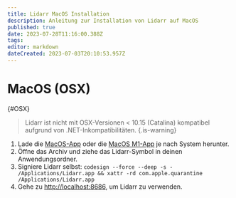 ```yaml
---
title: Lidarr MacOS Installation
description: Anleitung zur Installation von Lidarr auf MacOS
published: true
date: 2023-07-28T11:16:00.388Z
tags: 
editor: markdown
dateCreated: 2023-07-03T20:10:53.957Z
---
```


# MacOS (OSX)

{#OSX}

> Lidarr ist nicht mit OSX-Versionen < 10.15 (Catalina) kompatibel aufgrund von .NET-Inkompatibilitäten.
{.is-warning}

1. Lade die [MacOS-App](https://lidarr.servarr.com/v1/update/master/updatefile?os=osx&runtime=netcore&arch=x64&installer=true) oder die [MacOS M1-App](https://lidarr.servarr.com/v1/update/master/updatefile?os=osx&runtime=netcore&arch=arm64&installer=true) je nach System herunter.
1. Öffne das Archiv und ziehe das Lidarr-Symbol in deinen Anwendungsordner.
1. Signiere Lidarr selbst: `codesign --force --deep -s - /Applications/Lidarr.app && xattr -rd com.apple.quarantine /Applications/Lidarr.app`
1. Gehe zu <http://localhost:8686>, um Lidarr zu verwenden.
